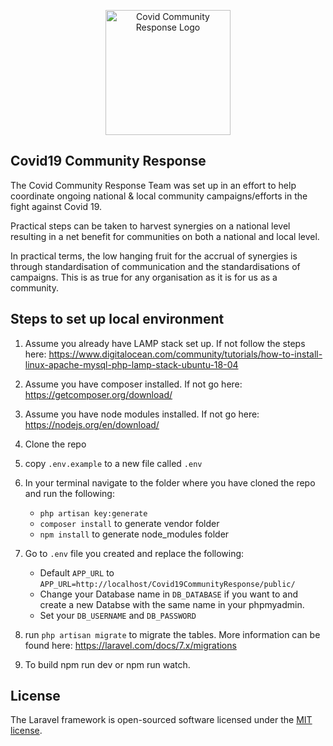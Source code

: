 <p align="center"><img src="http://covidcommunityresponse.ie/img/logo.jpg" width="200" alt="Covid Community Response Logo" ></p>

## Covid19 Community Response

The Covid Community Response Team was set up in an effort to help coordinate ongoing national & local community campaigns/efforts in the fight against Covid 19.

Practical steps can be taken to harvest synergies on a national level resulting in a net benefit for communities on both a national and local level.

In practical terms, the low hanging fruit for the accrual of synergies is through standardisation of communication and the standardisations of campaigns.  This is as true for any organisation as it is for us as a community.

## Steps to set up local environment
1.  Assume you already have LAMP stack set up. If not follow the steps here: https://www.digitalocean.com/community/tutorials/how-to-install-linux-apache-mysql-php-lamp-stack-ubuntu-18-04

2.  Assume you have composer installed. If not go here: https://getcomposer.org/download/

3.  Assume you have node modules installed. If not go here: https://nodejs.org/en/download/

4.  Clone the repo

5.  copy `.env.example` to a new file called `.env`

6.  In your terminal navigate to the folder where you have cloned the repo and run the following:

     * `php artisan key:generate`
     * `composer install` to generate vendor folder
     * `npm install` to generate node_modules folder

7.  Go to `.env` file you created and replace the following:

    * Default `APP_URL` to `APP_URL=http://localhost/Covid19CommunityResponse/public/`
    * Change your Database name in `DB_DATABASE` if you want to and create a new Databse with the same name in your phpmyadmin.
    * Set your `DB_USERNAME` and `DB_PASSWORD`

8. run `php artisan migrate` to migrate the tables. More information can be found here: https://laravel.com/docs/7.x/migrations

9. To build npm run dev or npm run watch.


## License

The Laravel framework is open-sourced software licensed under the [MIT license](https://opensource.org/licenses/MIT).
